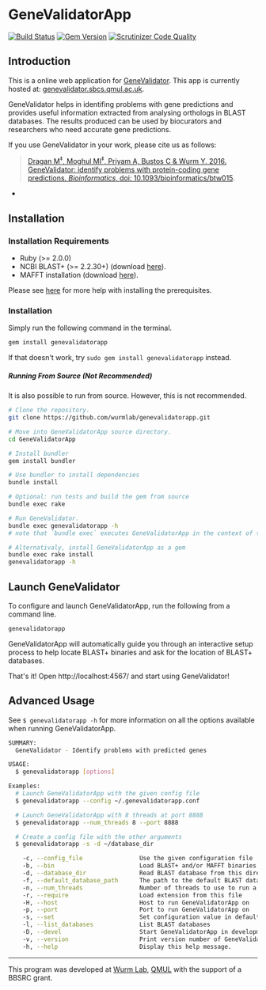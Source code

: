 # GeneValidatorApp
[![Build Status](https://travis-ci.org/wurmlab/genevalidatorapp.svg?branch=master)](https://travis-ci.org/wurmlab/genevalidatorapp)
[![Gem Version](https://badge.fury.io/rb/genevalidatorapp.svg)](http://badge.fury.io/rb/genevalidatorapp)
[![Scrutinizer Code Quality](https://scrutinizer-ci.com/g/wurmlab/genevalidatorapp/badges/quality-score.png?b=master)](https://scrutinizer-ci.com/g/wurmlab/genevalidatorapp/?branch=master)







## Introduction

This is a online web application for [GeneValidator](https://github.com/wurmlab/genevalidator). This app is currently hosted at: [genevalidator.sbcs.qmul.ac.uk](http://genevalidator.sbcs.qmul.ac.uk).

GeneValidator helps in identifing problems with gene predictions and provides useful information extracted from analysing orthologs in BLAST databases. The results produced can be used by biocurators and researchers who need accurate gene predictions.

If you use GeneValidator in your work, please cite us as follows:
> [Dragan M<sup>&Dagger;</sup>, Moghul MI<sup>&Dagger;</sup>, Priyam A, Bustos C & Wurm Y. 2016. GeneValidator: identify problems with protein-coding gene predictions. <em>Bioinformatics</em>, doi: 10.1093/bioinformatics/btw015](http://bioinformatics.oxfordjournals.org/content/early/2016/01/18/bioinformatics.btw015).






-
## Installation
### Installation Requirements
* Ruby (>= 2.0.0)
* NCBI BLAST+ (>= 2.2.30+) (download [here](http://blast.ncbi.nlm.nih.gov/Blast.cgi?PAGE_TYPE=BlastDocs&DOC_TYPE=Download)).
* MAFFT installation (download [here](http://mafft.cbrc.jp/alignment/software/)).

Please see [here](https://gist.github.com/IsmailM/b783e8a06565197084e6) for more help with installing the prerequisites.

### Installation
Simply run the following command in the terminal.

```bash
gem install genevalidatorapp
```

If that doesn't work, try `sudo gem install genevalidatorapp` instead.

##### Running From Source (Not Recommended)
It is also possible to run from source. However, this is not recommended.

```bash
# Clone the repository.
git clone https://github.com/wurmlab/genevalidatorapp.git

# Move into GeneValidatorApp source directory.
cd GeneValidatorApp

# Install bundler
gem install bundler

# Use bundler to install dependencies
bundle install

# Optional: run tests and build the gem from source
bundle exec rake

# Run GeneValidator.
bundle exec genevalidatorapp -h
# note that `bundle exec` executes GeneValidatorApp in the context of the bundle

# Alternativaly, install GeneValidatorApp as a gem
bundle exec rake install
genevalidatorapp -h
```




## Launch GeneValidator

To configure and launch GeneValidatorApp, run the following from a command line.

```bash
genevalidatorapp
```

GeneValidatorApp will automatically guide you through an interactive setup process to help locate BLAST+ binaries and ask for the location of BLAST+ databases.

That's it! Open http://localhost:4567/ and start using GeneValidator!






## Advanced Usage

See `$ genevalidatorapp -h` for more information on all the options available when running GeneValidatorApp.

```bash
SUMMARY:
  GeneValidator - Identify problems with predicted genes

USAGE:
  $ genevalidatorapp [options]

Examples:
  # Launch GeneValidatorApp with the given config file
  $ genevalidatorapp --config ~/.genevalidatorapp.conf

  # Launch GeneValidatorApp with 8 threads at port 8888
  $ genevalidatorapp --num_threads 8 --port 8888

  # Create a config file with the other arguments
  $ genevalidatorapp -s -d ~/database_dir

    -c, --config_file                Use the given configuration file
    -b, --bin                        Load BLAST+ and/or MAFFT binaries from this directory
    -d, --database_dir               Read BLAST database from this directory
    -f, --default_database_path      The path to the default BLAST database
    -n, --num_threads                Number of threads to use to run a BLAST search
    -r, --require                    Load extension from this file
    -H, --host                       Host to run GeneValidatorApp on
    -p, --port                       Port to run GeneValidatorApp on
    -s, --set                        Set configuration value in default or given config file
    -l, --list_databases             List BLAST databases
    -D, --devel                      Start GeneValidatorApp in development mode
    -v, --version                    Print version number of GeneValidatorApp that will be loaded
    -h, --help                       Display this help message.
```


<hr>

This program was developed at [Wurm Lab](https://wurmlab.github.io), [QMUL](http://sbcs.qmul.ac.uk) with the support of a BBSRC grant.

